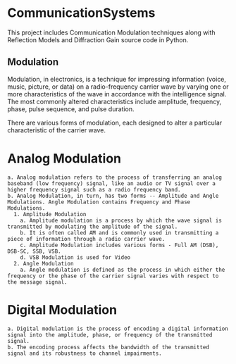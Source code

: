 # CommunicationSystems

This project includes Communication Modulation techniques along with Reflection Models and Diffraction Gain source code in Python.

## Modulation

Modulation, in electronics, is a technique for impressing information (voice, music, picture, or data) on a radio-frequency carrier wave by varying one or more characteristics of the wave in accordance with the intelligence signal. 
The most commonly altered characteristics include amplitude, frequency, phase, pulse sequence, and pulse duration.

There are various forms of modulation, each designed to alter a particular characteristic of the carrier wave.

  # Analog Modulation
    a. Analog modulation refers to the process of transferring an analog baseband (low frequency) signal, like an audio or TV signal over a higher frequency signal such as a radio frequency band.
    b. Analog Modulation, in turn, has two forms -- Amplitude and Angle Modulations. Angle Modulation contains Frequency and Phase Modulations.
      1. Amplitude Modulation
        a. Amplitude modulation is a process by which the wave signal is transmitted by modulating the amplitude of the signal.
        b. It is often called AM and is commonly used in transmitting a piece of information through a radio carrier wave.
        c. Amplitude Modulation includes various forms - Full AM (DSB), DSB-SC, SSB, VSB.
        d. VSB Modulation is used for Video
      2. Angle Modulation
        a. Angle modulation is defined as the process in which either the frequency or the phase of the carrier signal varies with respect to the message signal.

  # Digital Modulation
    a. Digital modulation is the process of encoding a digital information signal into the amplitude, phase, or frequency of the transmitted signal.
    b. The encoding process affects the bandwidth of the transmitted signal and its robustness to channel impairments.
    
